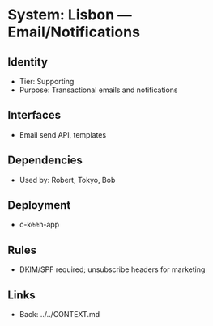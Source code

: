 # System: Lisbon — Email/Notifications
## Identity
- Tier: Supporting
- Purpose: Transactional emails and notifications
## Interfaces
- Email send API, templates
## Dependencies
- Used by: Robert, Tokyo, Bob
## Deployment
- c-keen-app
## Rules
- DKIM/SPF required; unsubscribe headers for marketing
## Links
- Back: ../../CONTEXT.md
